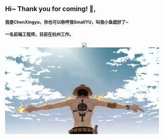 <!--
**chenxingyu0830/chenxingyu0830** is a ✨ _special_ ✨ repository because its `README.md` (this file) appears on your GitHub profile.

Here are some ideas to get you started:

- 🔭 I’m currently working on ...
- 🌱 I’m currently learning ...
- 👯 I’m looking to collaborate on ...
- 🤔 I’m looking for help with ...
- 💬 Ask me about ...
- 📫 How to reach me: ...
- 😄 Pronouns: ...
- ⚡ Fun fact: ...
-->

## Hi~ Thank you for coming! 👋,

<h4>我是ChenXingyu，你也可以称呼我SmallYU，叫我小鱼就好了~</h4>
<h4>一名前端工程师，目前在杭州工作。</h4>
<img align="right" width="50%" src="https://github-readme-stats.vercel.app/api?username=chenxingyu0830&show_icons=true">
<img src="./image/background-min.jpg">
